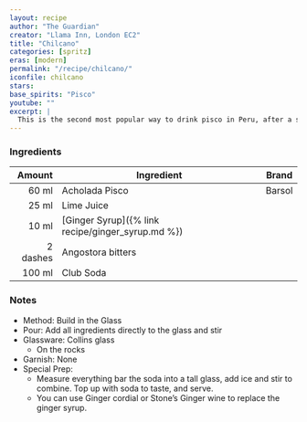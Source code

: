 ```yaml
---
layout: recipe
author: "The Guardian"
creator: "Llama Inn, London EC2"
title: "Chilcano"
categories: [spritz]
eras: [modern]
permalink: "/recipe/chilcano/"
iconfile: chilcano
stars:
base_spirits: "Pisco"
youtube: ""
excerpt: |
  This is the second most popular way to drink pisco in Peru, after a sour. If you don’t have ginger syrup, cordial or wine to hand, you can always swap the soda for ginger ale, though if you’ve got a sweet tooth, you may also want to add a drop of sugar syrup, too.
---
```


### Ingredients

|   Amount | Ingredient                                        | Brand                                    |
| -------: | ------------------------------------------------- | ---------------------------------------- |
|    60 ml | Acholada Pisco                                    | Barsol                                   |
|    25 ml | Lime Juice                                        |
|    10 ml | [Ginger Syrup]({% link recipe/ginger_syrup.md %}) |  |
| 2 dashes | Angostora bitters                                 |
|   100 ml | Club Soda                                         |

### Notes

- Method: Build in the Glass
- Pour: Add all ingredients directly to the glass and stir
- Glassware: Collins glass
  - On the rocks
- Garnish: None
- Special Prep: 
    - Measure everything bar the soda into a tall glass, add ice and stir to combine. Top up with soda to taste, and serve.
    - You can use Ginger cordial or Stone’s Ginger wine to replace the ginger syrup.
